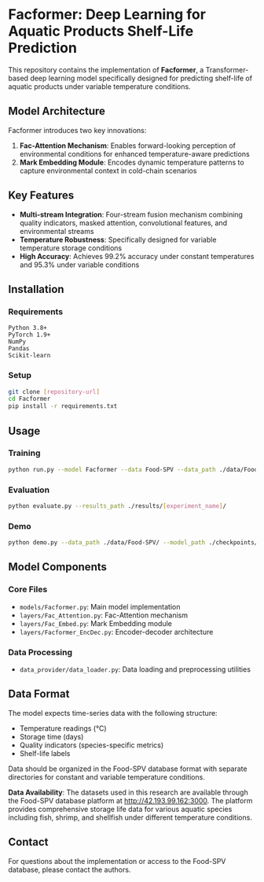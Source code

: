 # Facformer: Deep Learning for Aquatic Products Shelf-Life Prediction

This repository contains the implementation of **Facformer**, a Transformer-based deep learning model specifically designed for predicting shelf-life of aquatic products under variable temperature conditions.

## Model Architecture

Facformer introduces two key innovations:

1. **Fac-Attention Mechanism**: Enables forward-looking perception of environmental conditions for enhanced temperature-aware predictions
2. **Mark Embedding Module**: Encodes dynamic temperature patterns to capture environmental context in cold-chain scenarios

## Key Features

- **Multi-stream Integration**: Four-stream fusion mechanism combining quality indicators, masked attention, convolutional features, and environmental streams
- **Temperature Robustness**: Specifically designed for variable temperature storage conditions
- **High Accuracy**: Achieves 99.2% accuracy under constant temperatures and 95.3% under variable conditions

## Installation

### Requirements
```
Python 3.8+
PyTorch 1.9+
NumPy
Pandas
Scikit-learn
```

### Setup
```bash
git clone [repository-url]
cd Facformer
pip install -r requirements.txt
```

## Usage

### Training
```bash
python run.py --model Facformer --data Food-SPV --data_path ./data/Food-SPV/
```

### Evaluation
```bash
python evaluate.py --results_path ./results/[experiment_name]/
```

### Demo
```bash
python demo.py --data_path ./data/Food-SPV/ --model_path ./checkpoints/[model_checkpoint]
```

## Model Components

### Core Files
- `models/Facformer.py`: Main model implementation
- `layers/Fac_Attention.py`: Fac-Attention mechanism
- `layers/Fac_Embed.py`: Mark Embedding module
- `layers/Facformer_EncDec.py`: Encoder-decoder architecture

### Data Processing
- `data_provider/data_loader.py`: Data loading and preprocessing utilities

## Data Format

The model expects time-series data with the following structure:
- Temperature readings (°C)
- Storage time (days)
- Quality indicators (species-specific metrics)
- Shelf-life labels

Data should be organized in the Food-SPV database format with separate directories for constant and variable temperature conditions.

**Data Availability**: The datasets used in this research are available through the Food-SPV database platform at http://42.193.99.162:3000. The platform provides comprehensive storage life data for various aquatic species including fish, shrimp, and shellfish under different temperature conditions.

## Contact

For questions about the implementation or access to the Food-SPV database, please contact the authors.